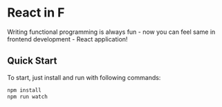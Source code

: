 # React in F

Writing functional programming is always fun - now you can feel same in frontend development - React application!

## Quick Start

To start, just install and run with following commands:

```sh
npm install
npm run watch
```
